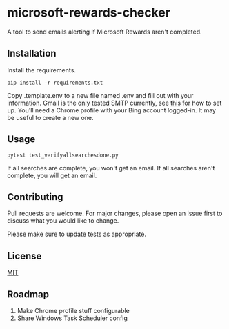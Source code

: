 # microsoft-rewards-checker

A tool to send emails alerting if Microsoft Rewards aren't completed.

## Installation

Install the requirements.

```shell
pip install -r requirements.txt
```

Copy .template.env to a new file named .env and fill out with your information. Gmail is the only tested SMTP currently,
see [this](https://www.gmass.co/blog/gmail-smtp/) for how to set up.
You'll need a Chrome profile with your Bing account logged-in.
It may be useful to create a new one.

## Usage

```shell
pytest test_verifyallsearchesdone.py
```

If all searches are complete, you won't get an email. If all searches aren't complete, you will get an email.

## Contributing

Pull requests are welcome. For major changes, please open an issue first
to discuss what you would like to change.

Please make sure to update tests as appropriate.

## License

[MIT](https://choosealicense.com/licenses/mit/)

## Roadmap

1. Make Chrome profile stuff configurable
2. Share Windows Task Scheduler config